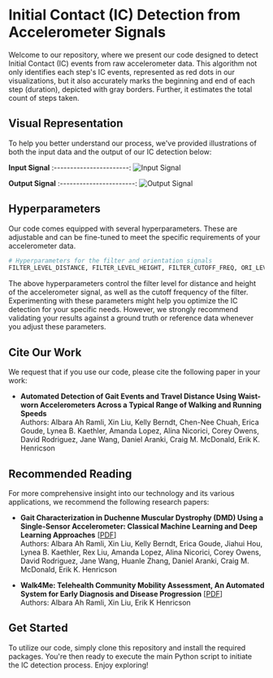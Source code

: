 # Initial Contact (IC) Detection from Accelerometer Signals 

Welcome to our repository, where we present our code designed to detect Initial Contact (IC) events from raw accelerometer data. This algorithm not only identifies each step's IC events, represented as red dots in our visualizations, but it also accurately marks the beginning and end of each step (duration), depicted with gray borders. Further, it estimates the total count of steps taken. 

## Visual Representation

To help you better understand our process, we've provided illustrations of both the input data and the output of our IC detection below:

**Input Signal**
:-----------------------:
![Input Signal](https://albara.ramli.net/download/xin.liu/dmd/ic/in.png)

**Output Signal**
:-----------------------:
![Output Signal](https://albara.ramli.net/download/xin.liu/dmd/ic/out.png)

## Hyperparameters

Our code comes equipped with several hyperparameters. These are adjustable and can be fine-tuned to meet the specific requirements of your accelerometer data. 

```python
# Hyperparameters for the filter and orientation signals
FILTER_LEVEL_DISTANCE, FILTER_LEVEL_HEIGHT, FILTER_CUTOFF_FREQ, ORI_LEVEL_DISTANCE, ORI_LEVEL_HEIGHT = 30, 0.008, 0.029, 1, -1
```

The above hyperparameters control the filter level for distance and height of the accelerometer signal, as well as the cutoff frequency of the filter. Experimenting with these parameters might help you optimize the IC detection for your specific needs. However, we strongly recommend validating your results against a ground truth or reference data whenever you adjust these parameters.

## Cite Our Work

We request that if you use our code, please cite the following paper in your work:

- **Automated Detection of Gait Events and Travel Distance Using Waist-worn Accelerometers Across a Typical Range of Walking and Running Speeds**\
Authors: Albara Ah Ramli, Xin Liu, Kelly Berndt, Chen-Nee Chuah, Erica Goude, Lynea B. Kaethler, Amanda Lopez, Alina Nicorici, Corey Owens, David Rodriguez, Jane Wang, Daniel Aranki, Craig M. McDonald, Erik K. Henricson

## Recommended Reading

For more comprehensive insight into our technology and its various applications, we recommend the following research papers:

- **Gait Characterization in Duchenne Muscular Dystrophy (DMD) Using a Single-Sensor Accelerometer: Classical Machine Learning and Deep Learning Approaches** [[PDF](https://example.com/link_to_second_paper)]\
Authors: Albara Ah Ramli, Xin Liu, Kelly Berndt, Erica Goude, Jiahui Hou, Lynea B. Kaethler, Rex Liu, Amanda Lopez, Alina Nicorici, Corey Owens, David Rodriguez, Jane Wang, Huanle Zhang, Daniel Aranki, Craig M. McDonald, Erik K. Henricson

- **Walk4Me: Telehealth Community Mobility Assessment, An Automated System for Early Diagnosis and Disease Progression** [[PDF](https://arxiv.org/abs/2305.05543)]\
Authors: Albara Ah Ramli, Xin Liu, Erik K Henricson

## Get Started

To utilize our code, simply clone this repository and install the required packages. You're then ready to execute the main Python script to initiate the IC detection process. Enjoy exploring!
